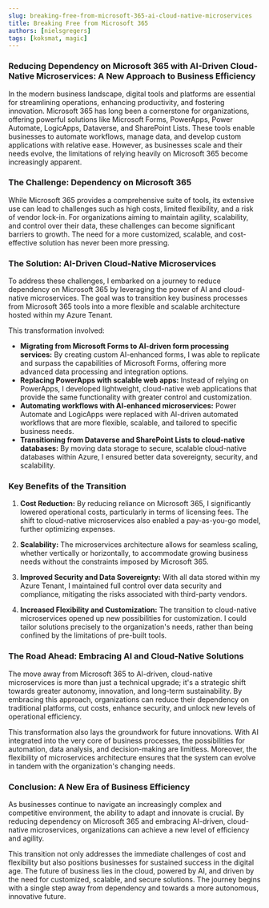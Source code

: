 ```yaml
---
slug: breaking-free-from-microsoft-365-ai-cloud-native-microservices
title: Breaking Free from Microsoft 365
authors: [nielsgregers]
tags: [koksmat, magic]
---
```


### Reducing Dependency on Microsoft 365 with AI-Driven Cloud-Native Microservices: A New Approach to Business Efficiency

In the modern business landscape, digital tools and platforms are essential for streamlining operations, enhancing productivity, and fostering innovation. Microsoft 365 has long been a cornerstone for organizations, offering powerful solutions like Microsoft Forms, PowerApps, Power Automate, LogicApps, Dataverse, and SharePoint Lists. These tools enable businesses to automate workflows, manage data, and develop custom applications with relative ease. However, as businesses scale and their needs evolve, the limitations of relying heavily on Microsoft 365 become increasingly apparent.

### The Challenge: Dependency on Microsoft 365

While Microsoft 365 provides a comprehensive suite of tools, its extensive use can lead to challenges such as high costs, limited flexibility, and a risk of vendor lock-in. For organizations aiming to maintain agility, scalability, and control over their data, these challenges can become significant barriers to growth. The need for a more customized, scalable, and cost-effective solution has never been more pressing.

### The Solution: AI-Driven Cloud-Native Microservices

To address these challenges, I embarked on a journey to reduce dependency on Microsoft 365 by leveraging the power of AI and cloud-native microservices. The goal was to transition key business processes from Microsoft 365 tools into a more flexible and scalable architecture hosted within my Azure Tenant.

<!-- truncate -->

This transformation involved:

- **Migrating from Microsoft Forms to AI-driven form processing services:** By creating custom AI-enhanced forms, I was able to replicate and surpass the capabilities of Microsoft Forms, offering more advanced data processing and integration options.
- **Replacing PowerApps with scalable web apps:** Instead of relying on PowerApps, I developed lightweight, cloud-native web applications that provide the same functionality with greater control and customization.
- **Automating workflows with AI-enhanced microservices:** Power Automate and LogicApps were replaced with AI-driven automated workflows that are more flexible, scalable, and tailored to specific business needs.
- **Transitioning from Dataverse and SharePoint Lists to cloud-native databases:** By moving data storage to secure, scalable cloud-native databases within Azure, I ensured better data sovereignty, security, and scalability.

### Key Benefits of the Transition

1. **Cost Reduction:** By reducing reliance on Microsoft 365, I significantly lowered operational costs, particularly in terms of licensing fees. The shift to cloud-native microservices also enabled a pay-as-you-go model, further optimizing expenses.

2. **Scalability:** The microservices architecture allows for seamless scaling, whether vertically or horizontally, to accommodate growing business needs without the constraints imposed by Microsoft 365.

3. **Improved Security and Data Sovereignty:** With all data stored within my Azure Tenant, I maintained full control over data security and compliance, mitigating the risks associated with third-party vendors.

4. **Increased Flexibility and Customization:** The transition to cloud-native microservices opened up new possibilities for customization. I could tailor solutions precisely to the organization's needs, rather than being confined by the limitations of pre-built tools.

### The Road Ahead: Embracing AI and Cloud-Native Solutions

The move away from Microsoft 365 to AI-driven, cloud-native microservices is more than just a technical upgrade; it's a strategic shift towards greater autonomy, innovation, and long-term sustainability. By embracing this approach, organizations can reduce their dependency on traditional platforms, cut costs, enhance security, and unlock new levels of operational efficiency.

This transformation also lays the groundwork for future innovations. With AI integrated into the very core of business processes, the possibilities for automation, data analysis, and decision-making are limitless. Moreover, the flexibility of microservices architecture ensures that the system can evolve in tandem with the organization's changing needs.

### Conclusion: A New Era of Business Efficiency

As businesses continue to navigate an increasingly complex and competitive environment, the ability to adapt and innovate is crucial. By reducing dependency on Microsoft 365 and embracing AI-driven, cloud-native microservices, organizations can achieve a new level of efficiency and agility.

This transition not only addresses the immediate challenges of cost and flexibility but also positions businesses for sustained success in the digital age. The future of business lies in the cloud, powered by AI, and driven by the need for customized, scalable, and secure solutions. The journey begins with a single step away from dependency and towards a more autonomous, innovative future.
